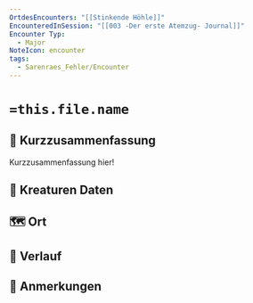 ```yaml
---
OrtdesEncounters: "[[Stinkende Höhle]]"
EncounteredInSession: "[[003 -Der erste Atemzug- Journal]]"
Encounter Typ:
  - Major
NoteIcon: encounter
tags:
  - Sarenraes_Fehler/Encounter
---
```

# `=this.file.name`
## 📝 Kurzzusammenfassung
Kurzzusammenfassung hier! 

## 🐾 Kreaturen Daten


## 🗺️ Ort


## 📖 Verlauf


## 📌 Anmerkungen